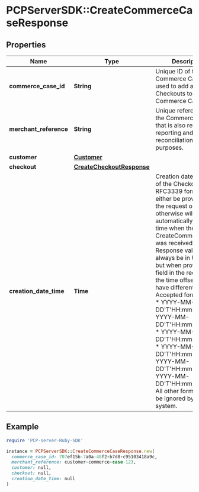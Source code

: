 # PCPServerSDK::CreateCommerceCaseResponse

## Properties

| Name | Type | Description | Notes |
| ---- | ---- | ----------- | ----- |
| **commerce_case_id** | **String** | Unique ID of the Commerce Case. It can used to add additional Checkouts to the Commerce Case. | [optional] |
| **merchant_reference** | **String** | Unique reference of the Commerce Case that is also returned for reporting and reconciliation purposes. | [optional] |
| **customer** | [**Customer**](Customer.md) |  | [optional] |
| **checkout** | [**CreateCheckoutResponse**](CreateCheckoutResponse.md) |  | [optional] |
| **creation_date_time** | **Time** | Creation date and time of the Checkout in RFC3339 format. It can either be provided in the request or otherwise will be automatically set to the time when the request CreateCommerceCase was received. Response values will always be in UTC time, but when providing this field in the requests, the time offset can have different formats.  Accepted formats are: * YYYY-MM-DD&#39;T&#39;HH:mm:ss&#39;Z&#39; * YYYY-MM-DD&#39;T&#39;HH:mm:ss+XX:XX * YYYY-MM-DD&#39;T&#39;HH:mm:ss-XX:XX * YYYY-MM-DD&#39;T&#39;HH:mm&#39;Z&#39; * YYYY-MM-DD&#39;T&#39;HH:mm+XX:XX * YYYY-MM-DD&#39;T&#39;HH:mm-XX:XX  All other formats may be ignored by the system.  | [optional] |

## Example

```ruby
require 'PCP-server-Ruby-SDK'

instance = PCPServerSDK::CreateCommerceCaseResponse.new(
  commerce_case_id: 707ef15b-7a0a-48f2-b7d8-c95103418a9c,
  merchant_reference: customer-commerce-case-123,
  customer: null,
  checkout: null,
  creation_date_time: null
)
```

